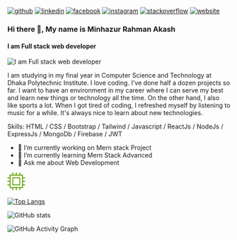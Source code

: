 
[<img src='https://cdn.jsdelivr.net/npm/simple-icons@3.0.1/icons/github.svg' alt='github' height='40'>](https://github.com/Akash7766)  [<img src='https://cdn.jsdelivr.net/npm/simple-icons@3.0.1/icons/linkedin.svg' alt='linkedin' height='40'>](https://www.linkedin.com/in/https://www.linkedin.com/in/akash7766/)  [<img src='https://cdn.jsdelivr.net/npm/simple-icons@3.0.1/icons/facebook.svg' alt='facebook' height='40'>](https://www.facebook.com/https://www.facebook.com/Akash7766/)  [<img src='https://cdn.jsdelivr.net/npm/simple-icons@3.0.1/icons/instagram.svg' alt='instagram' height='40'>](https://www.instagram.com/https://www.instagram.com/akash_rahman_69//)  [<img src='https://cdn.jsdelivr.net/npm/simple-icons@3.0.1/icons/stackoverflow.svg' alt='stackoverflow' height='40'>](https://stackoverflow.com/users/https://stackoverflow.com/users/18384001/akash-rahman)  [<img src='https://cdn.jsdelivr.net/npm/simple-icons@3.0.1/icons/icloud.svg' alt='website' height='40'>](https://akash-rahman.netlify.app)  

### Hi there 👋, My name is Minhazur Rahman Akash
#### I am Full stack web developer
![I am Full stack web developer](https://i.ibb.co/VpqJM96/Beige-Brown-Personal-Brand-Linkedin-Banner.png)

I am studying in my final year in Computer Science and Technology at Dhaka
Polytechnic Institute. I love coding. I've done half a dozen projects so far. I want to
have an environment in my career where I can serve my best and learn new things or
technology all the time. On the other hand, I also like sports a lot. When I got tired of
coding, I refreshed myself by listening to music for a while. It's always nice to learn
about new technologies.

Skills: HTML / CSS / Bootstrap / Tailwind / Javascript / ReactJs / NodeJs / ExpressJs / MongoDb / Firebase / JWT

- 🔭 I’m currently working on Mern stack Project 
- 🌱 I’m currently learning Mern Stack Advanced 
- 💬 Ask me about Web Development 



<a href='https://docs.github.com/en/developers'><img src='https://raw.githubusercontent.com/acervenky/animated-github-badges/master/assets/devbadge.gif' width='40' height='40'></a> 

[![Top Langs](https://github-readme-stats.vercel.app/api/top-langs/?username=Akash7766)](https://github.com/anuraghazra/github-readme-stats)

![GitHub stats](https://github-readme-stats.vercel.app/api?username=Akash7766&show_icons=true)  

![GitHub Activity Graph](https://activity-graph.herokuapp.com/graph?username=Akash7766)  

